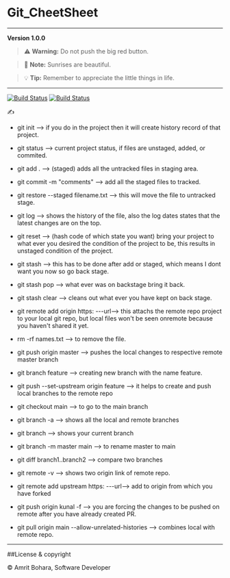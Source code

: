 # Git_CheetSheet
---
**Version 1.0.0**

> :warning: **Warning:** Do not push the big red button.

> :memo: **Note:** Sunrises are beautiful.

> :bulb: **Tip:** Remember to appreciate the little things in life.
---

[![Build Status](https://travis-ci.org/joemccann/dillinger.svg?branch=master)](https://dillinger.io/)
[![Build Status](https://travis-ci.org/joemccann/dillinger.svg?branch=master)](https://www.markdownguide.org/getting-started/)

:writing_hand:

- git init --> if you do in the project then it will create history record of that project.

- git status --> current project status, if files are unstaged, added, or commited.

- git add . --> (staged) adds all the untracked files in staging area.

- git commit -m "comments" --> add all the staged files to tracked.

- git restore --staged filename.txt --> this will move the file to untracked stage.

- git log --> shows the history of the file, also the log dates states that the latest changes are on the top.

- git reset --> (hash code of which state you want) bring your project to what ever you desired the condition of the project to be, this results in unstaged condition of the project.

- git stash --> this has to be done after add or staged, which means I dont want you now so go back stage.

- git stash pop --> what ever was on backstage bring it back.

- git stash clear --> cleans out what ever you have kept on back stage.

- git remote add origin https: ---url--> this attachs the remote repo project to your local git repo, but local files won't be seen onremote because you haven't shared it yet.

- rm -rf names.txt --> to remove the file.

- git push origin master --> pushes the local changes to respective remote master branch

- git branch feature --> creating new branch with the name feature.

- git push --set-upstream origin feature --> it helps to create and push local branches to the remote repo

- git checkout main --> to go to the main branch

- git branch -a --> shows all the local and remote branches

- git branch --> shows your current branch

- git branch -m master main --> to rename master to main

- git diff branch1..branch2 --> compare two branches 

- git remote -v --> shows two origin link of remote repo.

- git remote add upstream https: ---url--> add to origin from which you have forked

- git push origin kunal -f --> you are forcing the changes to be pushed on remote after you have already created PR.

- git pull origin main --allow-unrelated-histories --> combines local with remote repo.

---
##License & copyright

&copy; Amrit Bohara, Software Developer


